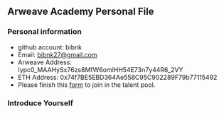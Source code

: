 ## Arweave Academy Personal File

### Personal information

- github account: bibnk
- Email: bibnk27@gmail.com
- Arweave Address: Iypc0_MAAHySx76zs8MfW6omlHH54E73n7y44R6_2VY
- ETH Address: 0x74f7BE5EBD364Ae558C95C902289F79b77115492
- Please finish this [form](https://docs.google.com/forms/d/e/1FAIpQLSfWA5fIIcBgmRppm3jNz5vmf9Mai_QMVil-2pO4r7YKn_Zhtw/viewform?usp=sf_link) to join in the talent pool.

### Introduce Yourself
